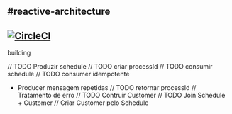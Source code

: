 #reactive-architecture
------------------------------------------------------
[![CircleCI](https://circleci.com/gh/emmanuelneri/reactive-microservices/tree/master.svg?style=svg)](https://circleci.com/gh/emmanuelneri/reactive-microservices/tree/master)
------------------------------------------------------


building 

// TODO Produzir schedule
// TODO criar processId
// TODO consumir schedule
// TODO consumer idempotente
  - Producer mensagem repetidas
// TODO retornar processId
// Tratamento de erro
// TODO Contruir Customer
// TODO Join Schedule + Customer
// Criar Customer pelo Schedule